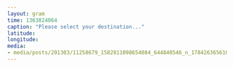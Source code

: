 ```yaml
---
layout: gram
time: 1363824064
caption: "Please select your destination..."
latitude: 
longitude: 
media:
- media/posts/201303/11258679_1582811098654084_644840546_n_17842636561000351.jpg
---
```

